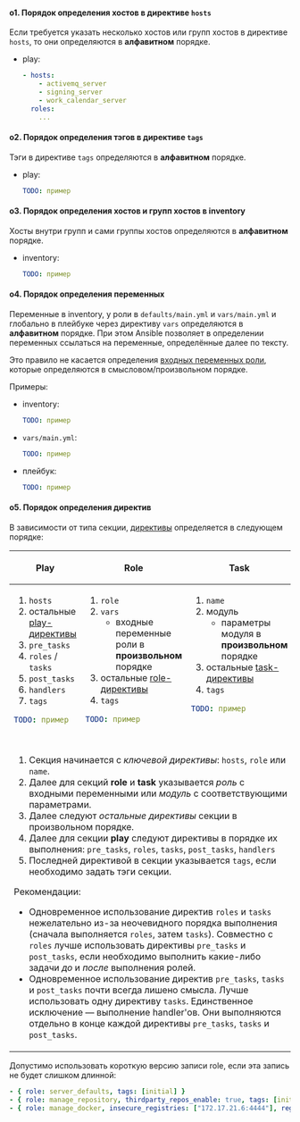 #### o1. Порядок определения хостов в директиве `hosts`

Если требуется указать несколько хостов или групп хостов в директиве `hosts`, то они определяются
в **алфавитном** порядке.

* play:
  ```yaml
  - hosts:
      - activemq_server
      - signing_server
      - work_calendar_server
    roles:
      ...
  ```

#### o2. Порядок определения тэгов в директиве `tags`

Тэги в директиве `tags` определяются в **алфавитном** порядке.

* play:
  ```yaml
  TODO: пример
  ```

#### o3. Порядок определения хостов и групп хостов в inventory

Хосты внутри групп и сами группы хостов определяются в **алфавитном** порядке.

* inventory:
  ```yaml
  TODO: пример
  ```

#### o4. Порядок определения переменных

Переменные в inventory, у роли в `defaults/main.yml` и `vars/main.yml` и глобально в плейбуке через директиву `vars`
определяются в **алфавитном** порядке.
При этом Ansible позволяет в определении переменных ссылаться на переменные, определённые далее по тексту.

Это правило не касается определения [входных переменных роли](), которые определяются в смысловом/произвольном порядке.

Примеры:

* inventory:
  ```yaml
  TODO: пример
  ```

* `vars/main.yml`:
  ```yaml
  TODO: пример
  ```

* плейбук:
  ```yaml
  TODO: пример
  ```

#### o5. Порядок определения директив

В зависимости от типа секции, [директивы](https://docs.ansible.com/ansible/latest/reference_appendices/playbooks_keywords.html)
определяется в следующем порядке:

<table>
<thead>
<th>

Play

</th>
<th>

Role

</th>
<th>

Task

</th>
<tr>
</thead>
<tbody>
<td valign="top">

1. `hosts`
1. остальные [play-директивы](https://docs.ansible.com/ansible/latest/reference_appendices/playbooks_keywords.html#play)
1. `pre_tasks`
1. `roles` / `tasks`
1. `post_tasks`
1. `handlers`
1. `tags`

```yaml
TODO: пример
```

</td>
<td valign="top">

1. `role`
1. `vars`
   * входные переменные роли в **произвольном** порядке
1. остальные [role-директивы](https://docs.ansible.com/ansible/latest/reference_appendices/playbooks_keywords.html#role)
1. `tags`


```yaml
TODO: пример



```

</td>
<td valign="top">

1. `name`
1. модуль
   * параметры модуля в **произвольном** порядке
1. остальные [task-директивы](https://docs.ansible.com/ansible/latest/reference_appendices/playbooks_keywords.html#task)
1. `tags`

```yaml
TODO: пример



```

</td>
</tr>
<tr>
<td colspan="3">

1. Секция начинается с _ключевой директивы_: `hosts`, `role` или `name`.
1. Далее для секций **role** и **task** указывается _роль_ с входными переменными или _модуль_ с соответствующими параметрами.
1. Далее следуют _остальные директивы_ секции в произвольном порядке.
1. Далее для секции **play** следуют директивы в порядке их выполнения: `pre_tasks`, `roles`, `tasks`, `post_tasks`, `handlers`
1. Последней директивой в секции указывается `tags`, если необходимо задать тэги секции.

Рекомендации:

* Одновременное использование директив `roles` и `tasks` нежелательно из-за неочевидного порядка выполнения
  (сначала выполняется `roles`, затем `tasks`).  Совместно с `roles` лучше использовать директивы `pre_tasks`
  и `post_tasks`, если необходимо выполнить какие-либо задачи _до_ и _после_ выполнения ролей.
* Одновременное использование директив `pre_tasks`, `tasks` и `post_tasks` почти всегда лишено смысла.
  Лучше использовать одну директиву `tasks`. Единственное исключение — выполнение handler'ов. Они
  выполняются отдельно в конце каждой директивы `pre_tasks`, `tasks` и `post_tasks`.

</td>
</tr>
</tbody>
</table>

Допустимо использовать короткую версию записи role, если эта запись не будет слишком длинной:

```yaml
- { role: server_defaults, tags: [initial] }
- { role: manage_repository, thirdparty_repos_enable: true, tags: [initial, never] }
- { role: manage_docker, insecure_registries: ["172.17.21.6:4444"], registry_mirrors: ["http://172.17.21.6:4444"] }
```
